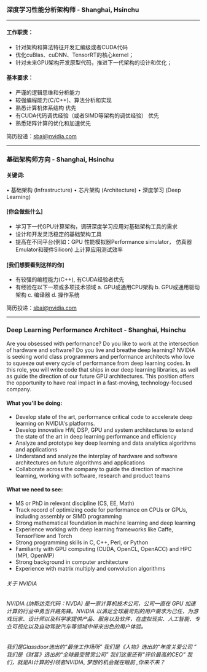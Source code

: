 ### 深度学习性能分析架构师 - Shanghai, Hsinchu
___
#### 工作职责： 
* 针对架构和算法特征开发汇编级或者CUDA代码 
* 优化cuBlas、cuDNN、TensorRT的核心kernel； 
* 针对未来GPU架构开发原型代码，推进下一代架构的设计和优化； 
 
#### 基本要求： 
* 严谨的逻辑思维和分析能力 
* 较强编程能力(C/C++)、算法分析和实现 
* 熟悉计算机体系结构  优先
* 有CUDA代码调优经验（或者SIMD等架构的调优经验） 优先
* 熟悉矩阵计算的优化和加速优先

简历投递：sbai@nvidia.com

----
### 基础架构师方向 - Shanghai, Hsinchu

#### 关键词:
•	基础架构 (Infrastructure)
•	芯片架构 (Architecture) 
•	深度学习 (Deep Learning)

#### [你会做些什么]

- 学习下一代GPU计算架构，调研深度学习应用对基础架构工具的需求
- 设计和开发灵活稳定的基础架构工具
- 提高在不同平台(例如：GPU 性能模拟器Performance simulator， 仿真器 Emulator和硬件Silicon) 上计算应用测试效率

#### [我们想要看到这样的你]

- 有较强的编程能力(C++), 有CUDA经验者优先
- 有经验在以下一项或多项技术领域
a.	GPU或通用CPU架构
b.	GPU或通用驱动架构
c.	编译器
d.	操作系统

简历投递：sbai@nvidia.com

----
### Deep Learning Performance Architect - Shanghai, Hsinchu

Are you obsessed with performance?  Do you like to work at the intersection of hardware and software?  Do you live and breathe deep learning?  NVIDIA is seeking world class programmers and performance architects who love to squeeze out every cycle of performance from deep learning codes.  In this role, you will write code that ships in our deep learning libraries, as well as guide the direction of our future GPU architectures.  This position offers the opportunity to have real impact in a fast-moving, technology-focused company.

#### What you'll be doing:
- Develop state of the art, performance critical code to accelerate deep learning on NVIDIA's platforms.
- Develop innovative HW, DSP, GPU and system architectures to extend the state of the art in deep learning performance and efficiency
- Analyze and prototype key deep learning and data analytics algorithms and applications
- Understand and analyze the interplay of hardware and software architectures on future algorithms and applications
- Collaborate across the company to guide the direction of machine learning, working with software, research and product teams

#### What we need to see:
- MS or PhD in relevant discipline (CS, EE, Math)
- Track record of optimizing code for performance on CPUs or GPUs, including assembly or SIMD programming
- Strong mathematical foundation in machine learning and deep learning
- Experience working with deep learning frameworks like Caffe, TensorFlow and Torch
- Strong programming skills in C, C++, Perl, or Python
- Familiarity with GPU computing (CUDA, OpenCL, OpenACC) and HPC (MPI, OpenMP)
- Strong background in computer architecture
- Experience with matrix multiply and convolution algorithms

###### 关于 NVIDIA
###### NVIDIA (纳斯达克代码：NVDA) 是一家计算机技术公司，公司一直在 GPU 加速计算的行业中勇当开路先锋。NVIDIA 以满足全球最苛刻的用户需求为己任，为游戏玩家、设计师以及科学家提供产品、服务以及软件，在虚拟现实、人工智能、专业可视化以及自动驾驶汽车等领域中带来出色的用户体验。

###### 我们是Glassdoor选出的“最佳工作场所” 我们是《人物》选出的“年度关爱公司 ” 我们是《财富》选出的“全球最受赞赏公司”  我们这里还有“评价最高的CEO”  我们，就是AI计算的引领者NVIDIA, 梦想的机会就在眼前 ,你来不来？

